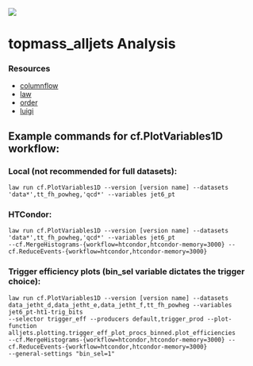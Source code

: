 ![](https://github.com/uhh-cms/topmass/actions/workflows/lint_and_test.yaml/badge.svg)

# topmass_alljets Analysis


### Resources

- [columnflow](https://github.com/columnflow/columnflow)
- [law](https://github.com/riga/law)
- [order](https://github.com/riga/order)
- [luigi](https://github.com/spotify/luigi)

## Example commands for cf.PlotVariables1D workflow:

### Local (not recommended for full datasets):
```
law run cf.PlotVariables1D --version [version name] --datasets 'data*',tt_fh_powheg,'qcd*' --variables jet6_pt
```

### HTCondor:
```
law run cf.PlotVariables1D --version [version name] --datasets 'data*',tt_fh_powheg,'qcd*' --variables jet6_pt 
--cf.MergeHistograms-{workflow=htcondor,htcondor-memory=3000} --cf.ReduceEvents-{workflow=htcondor,htcondor-memory=3000}
```

### Trigger efficiency plots (bin_sel variable dictates the trigger choice):
```
law run cf.PlotVariables1D --version [version name] --datasets data_jetht_d,data_jetht_e,data_jetht_f,tt_fh_powheg --variables jet6_pt-ht1-trig_bits 
--selector trigger_eff --producers default,trigger_prod --plot-function alljets.plotting.trigger_eff_plot_procs_binned.plot_efficiencies
--cf.MergeHistograms-{workflow=htcondor,htcondor-memory=3000} --cf.ReduceEvents-{workflow=htcondor,htcondor-memory=3000} 
--general-settings "bin_sel=1"
```

